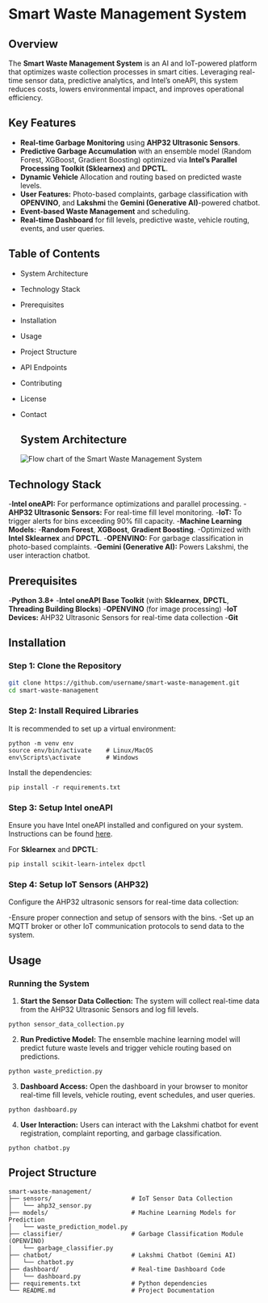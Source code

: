 # Smart Waste Management System

## Overview
The **Smart Waste Management System** is an AI and IoT-powered platform that optimizes waste collection processes in smart cities. Leveraging real-time sensor data, predictive analytics, and Intel’s oneAPI, this system reduces costs, lowers environmental impact, and improves operational efficiency.

## Key Features
- **Real-time Garbage Monitoring** using **AHP32 Ultrasonic Sensors**.
- **Predictive Garbage Accumulation** with an ensemble model (Random Forest, XGBoost, Gradient Boosting) optimized via **Intel’s Parallel Processing Toolkit (Sklearnex)** and **DPCTL**.
- **Dynamic Vehicle** Allocation and routing based on predicted waste levels.
- **User Features:** Photo-based complaints, garbage classification with **OPENVINO**, and **Lakshmi** the **Gemini (Generative AI)**-powered chatbot.
- **Event-based Waste Management** and scheduling.
- **Real-time Dashboard** for fill levels, predictive waste, vehicle routing, events, and user queries.

## Table of Contents
- System Architecture
- Technology Stack
- Prerequisites
- Installation
- Usage
- Project Structure
- API Endpoints
- Contributing
- License
- Contact

  ## System Architecture
  
  ![Flow chart of the Smart Waste Management System](/flowchart(1).jpg)

## Technology Stack
-**Intel oneAPI:** For performance optimizations and parallel processing.
-**AHP32 Ultrasonic Sensors:** For real-time fill level monitoring.
-**IoT:** To trigger alerts for bins exceeding 90% fill capacity.
-**Machine Learning Models:**
  -**Random Forest**, **XGBoost**, **Gradient Boosting**.
  -Optimized with **Intel Sklearnex** and **DPCTL**.
-**OPENVINO:** For garbage classification in photo-based complaints.
-**Gemini (Generative AI):** Powers Lakshmi, the user interaction chatbot.

## Prerequisites
-**Python 3.8+**
-**Intel oneAPI Base Toolkit** (with **Sklearnex**, **DPCTL**, **Threading Building Blocks**)
-**OPENVINO** (for image processing)
-**IoT Devices:** AHP32 Ultrasonic Sensors for real-time data collection
-**Git**

## Installation
### Step 1: Clone the Repository
```bash
git clone https://github.com/username/smart-waste-management.git
cd smart-waste-management
```
### Step 2: Install Required Libraries
It is recommended to set up a virtual environment:
```
python -m venv env
source env/bin/activate    # Linux/MacOS
env\Scripts\activate       # Windows
```
Install the dependencies:
```
pip install -r requirements.txt
```
### Step 3: Setup Intel oneAPI
Ensure you have Intel oneAPI installed and configured on your system. Instructions can be found [here](https://www.intel.com/content/www/us/en/developer/tools/oneapi/overview.html).

For **Sklearnex** and **DPCTL**:
```
pip install scikit-learn-intelex dpctl
```
### Step 4: Setup IoT Sensors (AHP32)
Configure the AHP32 ultrasonic sensors for real-time data collection:

-Ensure proper connection and setup of sensors with the bins.
-Set up an MQTT broker or other IoT communication protocols to send data to the system.

## Usage
### Running the System
1. **Start the Sensor Data Collection:** The system will collect real-time data from the AHP32 Ultrasonic Sensors and log fill levels.
```
python sensor_data_collection.py
```
2. **Run Predictive Model:** The ensemble machine learning model will predict future waste levels and trigger vehicle routing based on predictions.
```
python waste_prediction.py
```
3. **Dashboard Access:** Open the dashboard in your browser to monitor real-time fill levels, vehicle routing, event schedules, and user queries.
```
python dashboard.py
```
4. **User Interaction:** Users can interact with the Lakshmi chatbot for event registration, complaint reporting, and garbage classification.
```
python chatbot.py
```
## Project Structure
```
smart-waste-management/
├── sensors/                      # IoT Sensor Data Collection
│   └── ahp32_sensor.py
├── models/                       # Machine Learning Models for Prediction
│   └── waste_prediction_model.py
├── classifier/                   # Garbage Classification Module (OPENVINO)
│   └── garbage_classifier.py
├── chatbot/                      # Lakshmi Chatbot (Gemini AI)
│   └── chatbot.py
├── dashboard/                    # Real-time Dashboard Code
│   └── dashboard.py
├── requirements.txt              # Python dependencies
└── README.md                     # Project Documentation
```

